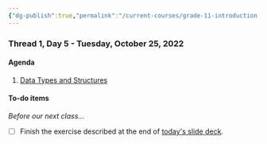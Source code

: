 ```yaml
---
{"dg-publish":true,"permalink":"/current-courses/grade-11-introduction-to-computer-science/section-1/thread-1/day-5/","dgHomeLink":false}
---
```


### Thread 1, Day 5 - Tuesday, October 25, 2022
#### Agenda
1. [Data Types and Structures](https://www.icloud.com/iclouddrive/02bZ1_CZz0Vlh5iIdP7MzgtxA#Data_Types_and_Structures)
#### To-do items
*Before our next class...*
- [ ] Finish the exercise described at the end of [today's slide deck](https://www.icloud.com/iclouddrive/02bZ1_CZz0Vlh5iIdP7MzgtxA#Data_Types_and_Structures).